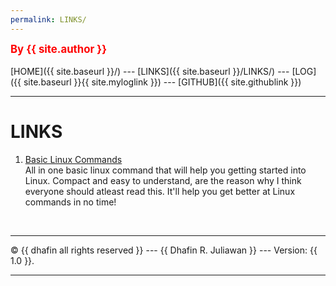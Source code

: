 ```yaml
---
permalink: LINKS/
---
```

<span style="color:red; font-weight:bold; font-size:larger;">By {{ site.author }}</span>
<br><br>
[HOME]({{ site.baseurl }}/) ---
[LINKS]({{ site.baseurl }}/LINKS/) ---
[LOG]({{ site.baseurl }}{{ site.myloglink }}) ---
[GITHUB]({{ site.githublink }})
<br>
<hr>

# LINKS

1. [Basic Linux Commands](https://linuxopsys.com/topics/basic-linux-commands)<br>
All in one basic linux command that will help you getting started into Linux. 
Compact and easy to understand, are the reason why I think everyone should atleast read this. 
It'll help you get better at Linux commands in no time!

<br>
<hr>
&copy; {{ dhafin all rights reserved }} --- {{ Dhafin R. Juliawan }} --- Version: {{ 1.0 }}.
<hr>
<br>
